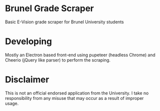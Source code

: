 # Brunel Grade Scraper

Basic E-Vision grade scraper for Brunel University students 

# Developing

Mostly an Electron based front-end using pupeteer (headless Chrome) and 
Cheerio (jQuery like parser) to perform the scraping.  

# Disclaimer

This is not an official endorsed application from the University. I take no responsibility from any misuse
that may occur as a result of improper usage.
